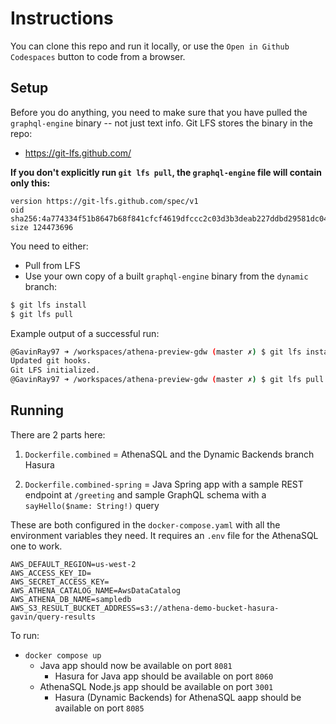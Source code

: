# Instructions

You can clone this repo and run it locally, or use the `Open in Github Codespaces` button to code from a browser.

## Setup 

Before you do anything, you need to make sure that you have pulled the `graphql-engine` binary -- not just text info.
Git LFS stores the binary in the repo:
- https://git-lfs.github.com/

**If you don't explicitly run `git lfs pull`, the `graphql-engine` file will contain only this:**

```
version https://git-lfs.github.com/spec/v1
oid sha256:4a774334f51b8647b68f841cfcf4619dfccc2c03d3b3deab227ddbd29581dc04
size 124473696
```

You need to either:
- Pull from LFS
- Use your own copy of a built `graphql-engine` binary from the `dynamic` branch:

```sh
$ git lfs install
$ git lfs pull
```

Example output of a successful run:
```sh
@GavinRay97 ➜ /workspaces/athena-preview-gdw (master ✗) $ git lfs install
Updated git hooks.
Git LFS initialized.
@GavinRay97 ➜ /workspaces/athena-preview-gdw (master ✗) $ git lfs pull
```

## Running

There are 2 parts here:

1. `Dockerfile.combined` = AthenaSQL and the Dynamic Backends branch Hasura

2. `Dockerfile.combined-spring` = Java Spring app with a sample REST endpoint at `/greeting` and sample GraphQL schema with a `sayHello($name: String!)` query

These are both configured in the `docker-compose.yaml` with all the environment variables they need.
It requires an `.env` file for the AthenaSQL one to work.

```env
AWS_DEFAULT_REGION=us-west-2
AWS_ACCESS_KEY_ID=
AWS_SECRET_ACCESS_KEY=
AWS_ATHENA_CATALOG_NAME=AwsDataCatalog
AWS_ATHENA_DB_NAME=sampledb
AWS_S3_RESULT_BUCKET_ADDRESS=s3://athena-demo-bucket-hasura-gavin/query-results
```

To run:

- `docker compose up`
    - Java app should now be available on port `8081`
        - Hasura for Java app should be available on port `8060`
    - AthenaSQL Node.js app should be available on port `3001`
        - Hasura (Dynamic Backends) for AthenaSQL aapp should be available on port `8085`

